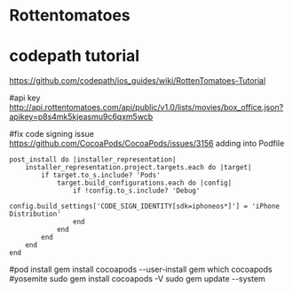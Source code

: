 # Rottentomatoes
# codepath tutorial
https://github.com/codepath/ios_guides/wiki/RottenTomatoes-Tutorial

#api key
http://api.rottentomatoes.com/api/public/v1.0/lists/movies/box_office.json?apikey=p8s4mk5kjeasmu9c6qxm5wcb

#fix code signing issue
https://github.com/CocoaPods/CocoaPods/issues/3156
adding into Podfile
```
post_install do |installer_representation|
    installer_representation.project.targets.each do |target|
        if target.to_s.include? 'Pods'
            target.build_configurations.each do |config|
                if !config.to_s.include? 'Debug'
                    config.build_settings['CODE_SIGN_IDENTITY[sdk=iphoneos*]'] = 'iPhone Distribution'
                end
            end
        end
    end
end
```

#pod install
gem install cocoapods --user-install
gem which cocoapods
#yosemite
sudo gem install cocoapods -V
sudo gem update --system 
